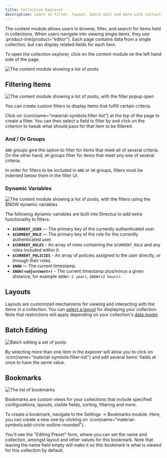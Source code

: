 ```yaml
---
title: Collection Explorer
description: Learn to filter, layout, batch edit and more with collections in the collection explorer.
---
```


The content module allows users to browse, filter, and search for items held in collections. When users navigate into viewing single items, they use :product-link{product="editor"}. Each page contains data from a single collection, but can display related fields for each item.

To open the collection explorer, click on the content module on the left hand side of the page.

![The content module showing a list of posts](https://product-team.directus.app/assets/f28e21ef-07bd-4b3f-8eeb-e37aa3b388be.webp)

## Filtering Items

![The content module showing a list of posts, with the filter popup open](https://product-team.directus.app/assets/a18b7f4a-1ea3-4d47-afa3-7671ff7be56d.webp)

You can create custom filters to display items that fulfill certain criteria.

Click on :icon{name="material-symbols:filter-list"} at the top of the page to create a filter. You can then select a field to filter by and click on the criterion to tweak what should pass for that item to be filtered.

### And / Or Groups

`AND` groups give the option to filter for items that meet all of several criteria. On the other hand, `OR` groups filter for items that meet any one of several criteria.

In order for filters to be included in `AND` or `OR` groups, filters must be indented below them in the filter UI.

### Dynamic Variables

![The content module showing a list of posts, with the filters using the `$NOW` dynamic variables](https://product-team.directus.app/assets/56b3463f-c593-4581-8dcb-a8996f9d4ad6.webp)

The following dynamic variables are built into Directus to add extra functionality to filters: 

- **`$CURRENT_USER`** — The primary key of the currently authenticated user.
- **`$CURRENT_ROLE`** — The primary key of the role for the currently authenticated user.
- **`$CURRENT_ROLES`** - An array of roles containing the `$CURRENT_ROLE` and any roles included within it.
- **`$CURRENT_POLICIES`** - An array of policies assigned to the user directly, or through their roles.
- **`$NOW`** — The current timestamp.
- **`$NOW(<adjustment>)`** - The current timestamp plus/minus a given distance, for example `$NOW(-1 year)`, `$NOW(+2 hours)`.

## Layouts

Layouts are customized mechanisms for viewing and interacting with the items in a collection. You can [select a layout](/guides/content/layouts) for displaying your collection. Note that restrictions will apply depending on your collection's [data model](/guides/data-model/collections).

## Batch Editing

![Batch editing a set of posts](https://product-team.directus.app/assets/96ae3c9e-b3b0-4c08-bdf7-d6ff8bd05c2e.webp)

By selecting more than one item in the explorer will allow you to click on :icon{name="material-symbols:filter-list"} and edit several items' fields at once to have the same value.

## Bookmarks

<!-- TODO: Image of explorer with bookmarks -->
![The list of bookmarks](https://product-team.directus.app/assets/5279bcef-f497-413e-a568-e788c9aa5309.webp)

Bookmarks are custom views for your collections that include specified configurations, layouts, visible fields, sorting, filtering and more.

To create a bookmark, navigate to the Settings -> Bookmarks module. Here, you can create a new one by clicking on :icon{name="material-symbols:add-circle-outline-rounded"}.

You'll see the "Editing Preset" form, where you can set the name and collection, amongst layout and other values for this bookmark. Note that leaving the name field empty will make it so this bookmark is what is viewed for this collection by default.

<!--

Each Collection Page displays all Items in its Collection and comes with highly configurable Layouts for browsing, visualizing, and managing Items. The Page Header includes key action buttons for sorting, searching, filtering, creating, editing, archiving, and deleting multiple Items. To learn more, see our guide on the Collection Page.

The Content Module consists of :product-link{product="explore"}, where multiple items from a collection are displayed, and :product-link{product="editor"}, where single items can be displayed and edited.

A powerful, yet extensible, way to explore your database. Suitable for everyone in your organization with a robust permissions system.

Filters & Search: Filter your data with our powerful query builder across just one or related collections.

Layouts: Layouts are customized displays for viewing and interacting with the Items in a Collection. This makes working with specific types of data models, such as map locations or calendar events, a more human-friendly experience.

Save layout presets: Save your data layouts, filters, and sorts in presets and make them available to specific users or roles.
